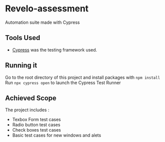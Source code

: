 # Revelo-assessment

Automation suite made with Cypress

## Tools Used
- [Cypress](https://www.cypress.io/) was the testing framework used.

## Running it
Go to the root directory of this project and install packages with ```npm install```
Run ```npx cypress open``` to launch the Cypress Test Runner 

## Achieved Scope
The project includes :
- Texbox Form test cases
- Radio button test cases
- Check boxes test cases
- Basic test cases for new windows and alets

